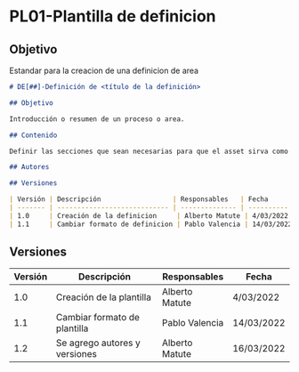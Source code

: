 # PL01-Plantilla de definicion

## Objetivo

Estandar para la creacion de una definicion de area 

```md
# DE[##]-Definición de <título de la definición>

## Objetivo

Introducción o resumen de un proceso o area.

## Contenido

Definir las secciones que sean necesarias para que el asset sirva como introduccion y agregue valor a un area.

## Autores

## Versiones

| Versión | Descripción                  | Responsables   | Fecha      |
| ------- | ---------------------------- | -------------- | ---------- |
| 1.0     | Creación de la definicion     | Alberto Matute | 4/03/2022  |
| 1.1     | Cambiar formato de definicion | Pablo Valencia | 14/03/2022 |

```
## Versiones

| Versión | Descripción                  | Responsables   | Fecha      |
| ------- | ---------------------------- | -------------- | ---------- |
| 1.0     | Creación de la plantilla     | Alberto Matute | 4/03/2022  |
| 1.1     | Cambiar formato de plantilla | Pablo Valencia | 14/03/2022 |
| 1.2     | Se agrego autores y versiones | Alberto Matute | 16/03/2022 |
